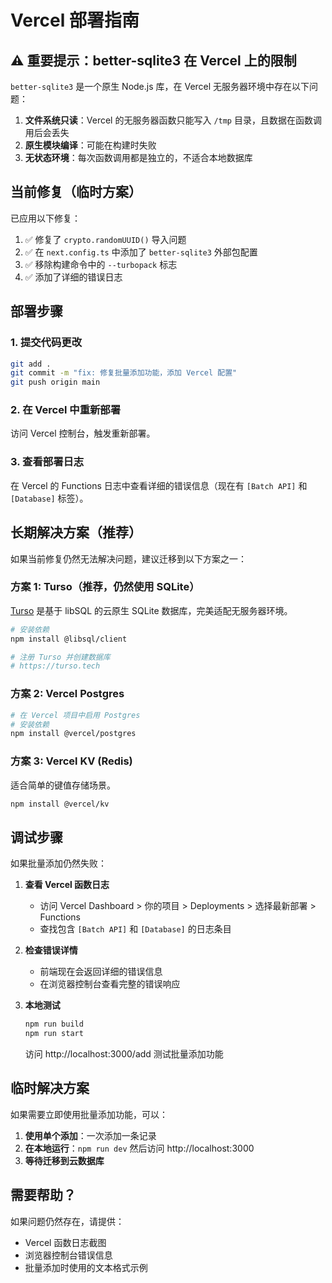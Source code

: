 # Vercel 部署指南

## ⚠️ 重要提示：better-sqlite3 在 Vercel 上的限制

`better-sqlite3` 是一个原生 Node.js 库，在 Vercel 无服务器环境中存在以下问题：

1. **文件系统只读**：Vercel 的无服务器函数只能写入 `/tmp` 目录，且数据在函数调用后会丢失
2. **原生模块编译**：可能在构建时失败
3. **无状态环境**：每次函数调用都是独立的，不适合本地数据库

## 当前修复（临时方案）

已应用以下修复：

1. ✅ 修复了 `crypto.randomUUID()` 导入问题
2. ✅ 在 `next.config.ts` 中添加了 `better-sqlite3` 外部包配置
3. ✅ 移除构建命令中的 `--turbopack` 标志
4. ✅ 添加了详细的错误日志

## 部署步骤

### 1. 提交代码更改

```bash
git add .
git commit -m "fix: 修复批量添加功能，添加 Vercel 配置"
git push origin main
```

### 2. 在 Vercel 中重新部署

访问 Vercel 控制台，触发重新部署。

### 3. 查看部署日志

在 Vercel 的 Functions 日志中查看详细的错误信息（现在有 `[Batch API]` 和 `[Database]` 标签）。

## 长期解决方案（推荐）

如果当前修复仍然无法解决问题，建议迁移到以下方案之一：

### 方案 1: Turso（推荐，仍然使用 SQLite）

[Turso](https://turso.tech) 是基于 libSQL 的云原生 SQLite 数据库，完美适配无服务器环境。

```bash
# 安装依赖
npm install @libsql/client

# 注册 Turso 并创建数据库
# https://turso.tech
```

### 方案 2: Vercel Postgres

```bash
# 在 Vercel 项目中启用 Postgres
# 安装依赖
npm install @vercel/postgres
```

### 方案 3: Vercel KV (Redis)

适合简单的键值存储场景。

```bash
npm install @vercel/kv
```

## 调试步骤

如果批量添加仍然失败：

1. **查看 Vercel 函数日志**
   - 访问 Vercel Dashboard > 你的项目 > Deployments > 选择最新部署 > Functions
   - 查找包含 `[Batch API]` 和 `[Database]` 的日志条目

2. **检查错误详情**
   - 前端现在会返回详细的错误信息
   - 在浏览器控制台查看完整的错误响应

3. **本地测试**
   ```bash
   npm run build
   npm run start
   ```
   访问 http://localhost:3000/add 测试批量添加功能

## 临时解决方案

如果需要立即使用批量添加功能，可以：

1. **使用单个添加**：一次添加一条记录
2. **在本地运行**：`npm run dev` 然后访问 http://localhost:3000
3. **等待迁移到云数据库**

## 需要帮助？

如果问题仍然存在，请提供：
- Vercel 函数日志截图
- 浏览器控制台错误信息
- 批量添加时使用的文本格式示例

